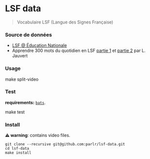 # LSF data

> Vocabulaire LSF (Langue des Signes Française)

### Source de données

* [LSF @ Éducation Nationale](http://lsf.education.fr/index.php?page=recherche_alphabetique)
* Apprendre 300 mots du quotidien en LSF [partie 1](https://www.youtube.com/watch?v=rz3jw0_XXoc) et [partie 2](https://www.youtube.com/watch?v=DbTKAbY-i0A) par L. Jauvert

### Usage

  make split-video

### Test

**requirements:** [`bats`](https://github.com/bats-core/bats-core/).

  make test

### Install

**:warning: warning**: contains video files.

    git clone --recursive git@github.com:parlr/lsf-data.git
    cd lsf-data
    make install
